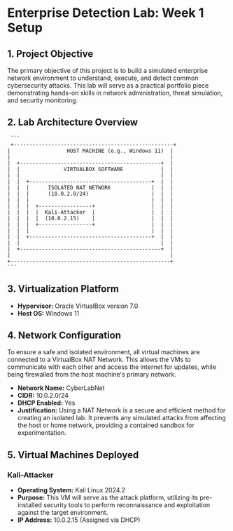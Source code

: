 # Enterprise Detection Lab: Week 1 Setup

  ## 1. Project Objective

  The primary objective of this project is to build a simulated enterprise network environment to
  understand, execute, and detect common cybersecurity attacks. This lab will serve as a practical
  portfolio piece demonstrating hands-on skills in network administration, threat simulation, and
  security monitoring.

  ## 2. Lab Architecture Overview

  
     ```
     +---------------------------------------------------+
    |                  HOST MACHINE (e.g., Windows 11)  |
    |                                                   |
    |  +---------------------------------------------+  |
    |  |              VIRTUALBOX SOFTWARE            |  |
    |  |                                             |  |
    |  |  +---------------------------------------+  |  |
    |  |  |      ISOLATED NAT NETWORK             |  |  |
    |  |  |      (10.0.2.0/24)                    |  |  |
    |  |  |                                       |  |  |
    |  |  |  +-----------------+                  |  |  |
    |  |  |  |  Kali-Attacker  |                  |  |  |
    |  |  |  |  (10.0.2.15)    |                  |  |  |
    |  |  |  +-----------------+                  |  |  |
    |  |  |                                       |  |  |
    |  |  +---------------------------------------+  |  |
    |  |                                             |  |
    |  +---------------------------------------------+  |
    |                                                   |
    +---------------------------------------------------+
    ```

  ## 3. Virtualization Platform

  *   **Hypervisor:** Oracle VirtualBox version 7.0
  *   **Host OS:** Windows 11

  ## 4. Network Configuration

  To ensure a safe and isolated environment, all virtual machines are connected to a VirtualBox NAT
  Network. This allows the VMs to communicate with each other and access the internet for updates,
  while being firewalled from the host machine's primary network.

  *   **Network Name:** CyberLabNet
  *   **CIDR:** 10.0.2.0/24
  *   **DHCP Enabled:** Yes
  *   **Justification:** Using a NAT Network is a secure and efficient method for creating an
  isolated lab. It prevents any simulated attacks from affecting the host or home network, providing
   a contained sandbox for experimentation.

  ## 5. Virtual Machines Deployed

  ### Kali-Attacker
  *   **Operating System:** Kali Linux 2024.2
  *   **Purpose:** This VM will serve as the attack platform, utilizing its pre-installed security
  tools to perform reconnaissance and exploitation against the target environment.
  *   **IP Address:** 10.0.2.15 (Assigned via DHCP)
